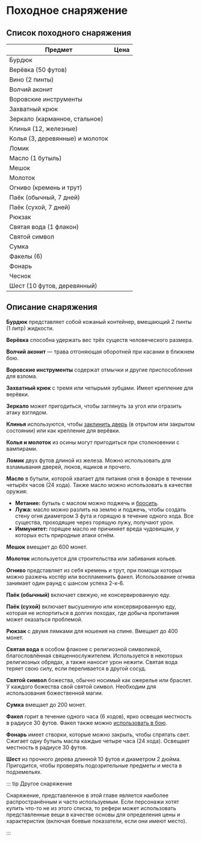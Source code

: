 # Походное снаряжение

## Список походного снаряжения

| Предмет                         |           Цена |
| ------------------------------- | -------------: |
| Бурдюк                          |  <Coin :v=1 /> |
| Верёвка (50 футов)              |  <Coin :v=1 /> |
| Вино (2 пинты)                  |  <Coin :v=1 /> |
| Волчий аконит                   | <Coin :v=10 /> |
| Воровские инструменты           | <Coin :v=25 /> |
| Захватный крюк                  | <Coin :v=25 /> |
| Зеркало (карманное, стальное)   |  <Coin :v=5 /> |
| Клинья (12, железные)           |  <Coin :v=1 /> |
| Колья (3, деревянные) и молоток |  <Coin :v=3 /> |
| Ломик                           | <Coin :v=10 /> |
| Масло (1 бутыль)                |  <Coin :v=2 /> |
| Мешок                           |  <Coin :v=2 /> |
| Молоток                         |  <Coin :v=2 /> |
| Огниво (кремень и трут)         |  <Coin :v=3 /> |
| Паёк (обычный, 7 дней)          |  <Coin :v=5 /> |
| Паёк (сухой, 7 дней)            | <Coin :v=15 /> |
| Рюкзак                          |  <Coin :v=5 /> |
| Святая вода (1 флакон)          | <Coin :v=25 /> |
| Святой символ                   | <Coin :v=25 /> |
| Сумка                           |  <Coin :v=1 /> |
| Факелы (6)                      |  <Coin :v=1 /> |
| Фонарь                          | <Coin :v=10 /> |
| Чеснок                          |  <Coin :v=5 /> |
| Шест (10 футов, деревянный)     |  <Coin :v=1 /> |

## Описание снаряжения

**Бурдюк** представляет собой кожаный контейнер, вмещающий 2 пинты (1 литр) жидкости.

**Верёвка** способна удержать вес трёх существ человеческого размера.

**Волчий аконит** — трава отгоняющая оборотней при касании в ближнем бою.

**Воровские инструменты** содержат отмычки и другие приспособления для взлома.

**Захватный крюк** с тремя или четырьмя зубцами. Имеет крепление для верёвки.

**Зеркало** может пригодиться, чтобы заглянуть за угол или отразить атаку взглядом.

**Клинья** используются, чтобы [заклинить дверь](../../adventures/adventuring/dungeon-adventuring#заклинившие-двери) (в отрытом или закрытом состоянии) или как крепление для верёвки.

**Колья и молоток** из осины могут пригодиться при столкновении с вампирами.

**Ломик** двух футов длиной из железа. Можно использовать для взламывания дверей, люков, ящиков и прочего.

**Масло** в бутыли, которой хватает для питания огня в фонаре в течении четырёх часов (24 хода). Также масло можно использовать в качестве оружия:

-   **Метание:** бутыль с маслом можно поджечь и [бросить](../equipment/weapons-and-armour#своиства-оружия).
-   **Лужа:** масло можно разлить на землю и поджечь, чтобы создать стену огня диаметром 3 фута и горящую в течение одного хода. Все существа, проходящие через горящую лужу, получают урон.
-   **Иммунитет:** горящее масло не причиняет вреда чудовищам, у которых есть природные атаки огнём.

**Мешок** вмещает до 600 монет.

**Молоток** используется для строительства или забивания кольев.

**Огниво** представляет из себя кремень и трут, при помощи которых можно разжечь костёр или воспламенить факел. Использование огнива занимает один раунд с шансом успеха 2-к-6.

**Паёк (обычный)** включает свежую, не консервированную еду.

**Паёк (сухой)** включает высушенную или консервированную еду, которая не испортиться в долгих походах, где добыча пропитания может оказаться проблемой.

**Рюкзак** с двумя лямками для ношения на спине. Вмещает до 400 монет.

**Святая вода** в особом флаконе с религиозной символикой, благословлённая священнослужителем. Используется в некоторых религиозных обрядах, а также наносит урон нежити. Святая вода теряет свою силу, если переливается в другой сосуд.

**Святой символ** божества, обычно носимый как ожерелье или браслет. У каждого божества свой святой символ. Необходим для использования божественной магии.

**Сумка** вмещает до 200 монет.

**Факел** горит в течение одного часа (6 ходов), ярко освещая местность в радиусе 30 футов. Факел также можно [использовать в бою](../../adventures/encounters/combat).

**Фонарь** имеет створки, которые можно закрыть, чтобы спрятать свет. Сжигает одну бутыль масла каждые четыре часа (24 хода). Освещает местность в радиусе 30 футов.

**Шест** из прочного дерева длинной 10 футов и диаметром 2 дюйма. Пригодится, чтобы проверять подозрительные предметы и места в подземельях.

::: tip Другое снаряжение

Снаряжение, представленное в этой главе является наиболее распространённым и часто используемым. Если персонажи хотят купить что-то не из этого списка, то рефери может использовать представленные вещи в качестве основы для определения цены и характеристик (включая боевые показатели, если они имеют место).

:::
